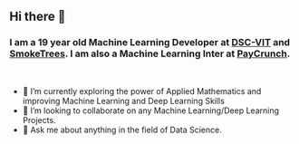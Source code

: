 ## Hi there 👋
### I am a 19 year old Machine Learning Developer at [DSC-VIT](https://github.com/GDGVIT) and [SmokeTrees](https://github.com/smoke-trees). I am also a Machine Learning Inter at [PayCrunch](https://www.paycrunch.in).

<br>

- 🔭 I’m currently exploring the power of Applied Mathematics and improving Machine Learning and Deep Learning Skills
- 👯 I’m looking to collaborate on any Machine Learning/Deep Learning Projects.
- 💬 Ask me about anything in the field of Data Science.




<!--
**chanakya1310/chanakya1310** is a ✨ _special_ ✨ repository because its `README.md` (this file) appears on your GitHub profile.

Here are some ideas to get you started:

- 🔭 I’m currently working on ...
- 🌱 I’m currently learning ...
- 👯 I’m looking to collaborate on ...
- 🤔 I’m looking for help with ...
- 💬 Ask me about ...
- 📫 How to reach me: ...
- 😄 Pronouns: ...
- ⚡ Fun fact: ...
-->
